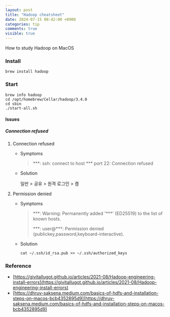 ```yaml
---
layout: post
title: "Hadoop cheatsheet"
date: 2024-07-15 00:42:00 +0900
categories: tip
comments: true
visible: true
---
```

How to study Hadoop on MacOS

### Install
```
brew install hadoop
```

### Start
```
brew info hadoop
cd /opt/homebrew/Cellar/hadoop/3.4.0
cd sbin
./start-all.sh
```

#### Issues
##### Connection refused
1. Connection refused
    * Symptoms
        > \*\*\*: ssh: connect to host \*\*\* port 22: Connection refused
    
    * Solution
        
        일반 > 공유 > 원격 로그인 > 켬
        
2. Permission denied 
    * Symptoms
        > \*\*\*: Warning: Permanently added '\*\*\*' (ED25519) to the list of known hosts.
        >
        > \*\*\*: user@\*\*\*: Permission denied (publickey,password,keyboard-interactive).

    * Solution
        ```
        cat ~/.ssh/id_rsa.pub >> ~/.ssh/authorized_keys
        ```

### Reference
* [https://givitallugot.github.io/articles/2021-08/Hadoop-engineering-install-errors](https://givitallugot.github.io/articles/2021-08/Hadoop-engineering-install-errors)
* [https://dhruv-saksena.medium.com/basics-of-hdfs-and-installation-steps-on-macos-bcb4352895d9](https://dhruv-saksena.medium.com/basics-of-hdfs-and-installation-steps-on-macos-bcb4352895d9)